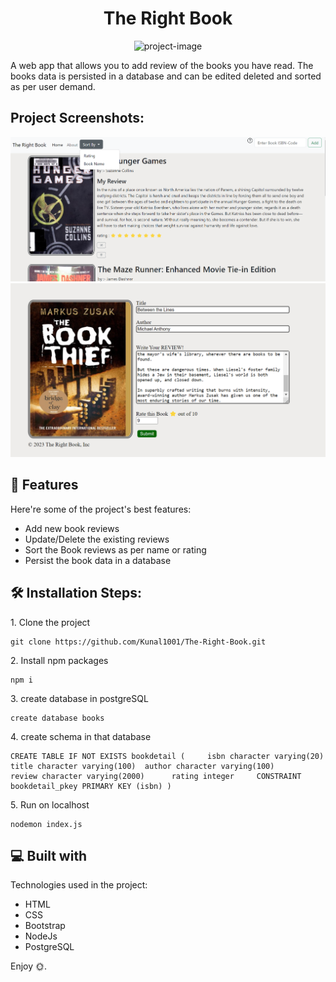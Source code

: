 <h1 align="center" id="title">The Right Book</h1>

<p align="center"><img src="https://socialify.git.ci/Kunal1001/The-Right-Book/image?language=1&amp;owner=1&amp;name=1&amp;stargazers=1&amp;theme=Light" alt="project-image"></p>

<p id="description">A web app that allows you to add review of the books you have read. The books data is persisted in a database and can be edited deleted and sorted as per user demand.</p>

<h2>Project Screenshots:</h2>

<img src=".\public\assets\Screenshot 2024-03-13 090028.png" alt="project-screenshot" >

<img src=".\public\assets\Screenshot 2024-03-13 085532.png" alt="project-screenshot" >

  
  
<h2>🧐 Features</h2>

Here're some of the project's best features:

*   Add new book reviews
*   Update/Delete the existing reviews
*   Sort the Book reviews as per name or rating
*   Persist the book data in a database

<h2>🛠️ Installation Steps:</h2>

<p>1. Clone the project</p>

```
git clone https://github.com/Kunal1001/The-Right-Book.git
```

<p>2. Install npm packages</p>

```
npm i
```

<p>3. create database in postgreSQL</p>

```
create database books
```

<p>4. create schema in that database</p>

```
CREATE TABLE IF NOT EXISTS bookdetail (     isbn character varying(20)    title character varying(100)  author character varying(100)      review character varying(2000)      rating integer     CONSTRAINT bookdetail_pkey PRIMARY KEY (isbn) )
```

<p>5. Run on localhost</p>

```
nodemon index.js
```

  
  
<h2>💻 Built with</h2>

Technologies used in the project:

*   HTML
*   CSS
*   Bootstrap
*   NodeJs
*   PostgreSQL

<p>Enjoy 🌞.</p>
